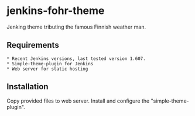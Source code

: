jenkins-fohr-theme
==================

Jenking theme tributing the famous Finnish weather man.

Requirements
------------

    * Recent Jenkins versions, last tested version 1.607.
    * Simple-theme-plugin for Jenkins
    * Web server for static hosting

Installation
------------

Copy provided files to web server. Install and configure the "simple-theme-plugin".

